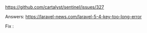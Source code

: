 https://github.com/cartalyst/sentinel/issues/327

Answers: 
https://laravel-news.com/laravel-5-4-key-too-long-error

Fix :
<code>
<?php

namespace App\Providers;

use Illuminate\Support\ServiceProvider;
use Illuminate\Support\Facades\Schema;

class AppServiceProvider extends ServiceProvider
{
    /**
     * Bootstrap any application services.
     *
     * @return void
     */
    public function boot()
    {
        //https://laravel-news.com/laravel-5-4-key-too-long-error
        // here is fix 
       Schema::defaultStringLength(191);

    } 
    </code>
